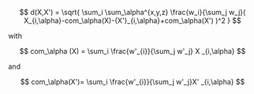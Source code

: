 $$
d(X,X') = \sqrt{ \sum_i \sum_\alpha^{x,y,z}  \frac{w_i}{\sum_j w_j}( X_{i,\alpha}-com_\alpha(X)-{X'}_{i,\alpha}+com_\alpha(X') )^2 }
$$

with

$$
com_\alpha (X) = \sum_i \frac{w'_{i}}{\sum_j w'_j} X _{i,\alpha}
$$

and

$$
com_\alpha(X')= \sum_i  \frac{w'_{i}}{\sum_j w'_j}X' _{i,\alpha}
$$

